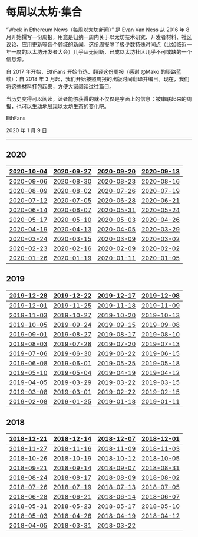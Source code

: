 # 每周以太坊·集合

“Week in Ethereum News（每周以太坊新闻）” 是 Evan Van Ness 从 2016 年 8 月开始撰写一份周报，用意是归纳一周内关于以太坊技术研究、开发者材料、社区议论、应用更新等各个领域的新闻。这份周报除了极少数特殊时间点（比如临近一年一度的以太坊开发者大会）几乎从无间断，已成以太坊社区几乎不可或缺的一个信息源。

自 2017 年开始，EthFans 开始节选、翻译这份周报（感谢 @Mako 的筚路蓝缕）；自 2018 年 3 月起，我们开始按照周报的出版时间翻译并编目。现在，我们将这些材料打包起来，方便大家阅读过往篇目。

当历史变得可以阅读，读者能够获得的就不仅仅是字面上的信息；被串联起来的周报，也可以生动地展现以太坊生态的变化吧。

EthFans

2020 年 1 月 9 日

---

## 2020


| [2020-10-04](https://ethfans.org/posts/week-in-ethereum-2020-10-04)| [2020-09-27](https://ethfans.org/posts/week-in-ethereum-2020-09-27)| [2020-09-20](https://ethfans.org/posts/week-in-ethereum-2020-09-20)| [2020-09-13](https://ethfans.org/posts/week-in-ethereum-2020-09-13)|
| :---: | :---: | :---: | :---: |
| [2020-09-06](https://ethfans.org/posts/week-in-ethereum-2020-09-06) | [2020-08-30](https://ethfans.org/posts/week-in-etherum-2020-08-30)| [2020-08-23](https://ethfans.org/posts/week-in-ethereum-2020-08-23)| [2020-08-16](https://ethfans.org/posts/week-in-ethereum-2020-08-16)|
| [2020-08-09](https://ethfans.org/posts/week-in-ethereum-2020-08-09) | [2020-08-02](https://ethfans.org/posts/week-in-ethereum-2020-08-02)| [2020-07-26](https://ethfans.org/posts/week-in-ethereum-2020-07-26)| [2020-07-19](https://ethfans.org/posts/week-in-ethereum-2020-07-19) |
| [2020-07-12](https://ethfans.org/posts/week-in-etherum-2020-07-12)| [2020-07-05](https://ethfans.org/posts/week-in-ethereum-2020-07-05)| [2020-06-28](https://ethfans.org/posts/week-in-ethereum-2020-06-28)| [2020-06-21](https://ethfans.org/posts/week-in-ethereum-2020-06-21) |
| [2020-06-14](https://ethfans.org/posts/week-in-ethereum-2020-06-14)| [2020-06-07](https://ethfans.org/posts/week-in-ethereum-2020-06-07)| [2020-05-31](https://ethfans.org/posts/week-in-ethereum-2020-05-31)| [2020-05-24](https://ethfans.org/posts/week-in-ethereum-2020-05-24) |
| [2020-05-17](https://ethfans.org/posts/week-in-ethereum-2020-05-17)| [2020-05-10](https://ethfans.org/posts/week-in-ethereum-2020-05-10)| [2020-05-03](https://ethfans.org/posts/week-in-ethereum-2020-05-03)| [2020-04-26](https://ethfans.org/posts/week-in-ethereum-2020-04-26) |
| [2020-04-19](https://ethfans.org/posts/week-in-ethereum-2020-04-19)| [2020-04-13](https://ethfans.org/posts/week-in-ethereum-2020-04-13)| [2020-04-05](https://ethfans.org/posts/week-in-ethereum-2020-04-05)| [2020-03-29](https://ethfans.org/posts/week-in-ethereum-2020-03-29) |
| [2020-03-24](https://ethfans.org/posts/week-in-ethereum-2020-03-24)| [2020-03-15](https://ethfans.org/posts/week-in-ethereum-2020-03-15)| [2020-03-09](https://ethfans.org/posts/week-in-ethereum-2020-03-09)| [2020-03-02](https://ethfans.org/posts/week-in-ethereum-2020-03-02) |
| [2020-02-23](https://ethfans.org/posts/week-in-ethereum-2020-02-23)| [2020-02-16](https://ethfans.org/posts/week-in-ethereum-2020-02-16)| [2020-02-09](https://ethfans.org/posts/week-in-ethereum-2020-02-09)| [2020-02-02](https://ethfans.org/posts/week-in-ethereum-2020-02-02) |
| [2020-01-26](https://ethfans.org/posts/week-in-ethereum-2020-01-26)| [2020-01-19](https://ethfans.org/posts/week-in-ethereum-2020-01-19)| [2020-01-11](https://ethfans.org/posts/week-in-ethereum-2020-01-11)| [2020-01-05](https://ethfans.org/posts/week-in-ethereum-2020-01-05) |



## 2019

| [2019-12-28](https://ethfans.org/posts/week-in-ethereum-2019-12-28)| [2019-12-22](https://ethfans.org/posts/week-in-ethereum-2019-12-22)| [2019-12-17](https://ethfans.org/posts/week-in-ethereum-2019-12-17)| [2019-12-08](https://ethfans.org/posts/week-in-ethereum-2019-12-08) |
| :---: | :---: | :---: | :---: |
| [2019-12-01](https://ethfans.org/posts/week-in-ethereum-2019-12-01)| [2019-11-25](https://ethfans.org/posts/week-in-ethereum-2019-11-25)| [2019-11-18](https://ethfans.org/posts/week-in-ethereum-2019-11-18)| [2019-11-09](https://ethfans.org/posts/week-in-ethereum-2019-11-09) |
| [2019-11-03](https://ethfans.org/posts/week-in-ethereum-2019-11-03-edited)| [2019-10-27](https://ethfans.org/posts/week-in-ethereum-2019-10-27)| [2019-10-20](https://ethfans.org/posts/week-in-ethereum-2019-10-20)| [2019-10-13](https://ethfans.org/posts/week-in-ethereum-2019-10-13) |
| [2019-10-05](https://ethfans.org/posts/week-in-ethereum-2019-10-05)| [2019-09-24](https://ethfans.org/posts/week-in-ethereum-2019-09-24)| [2019-09-15](https://ethfans.org/posts/week-in-ethereum-2019-09-15)| [2019-09-08](https://ethfans.org/posts/week-in-ethereum-2019-09-08) |
| [2019-09-01](https://ethfans.org/posts/week-in-ethereum-2019-09-01)| [2019-08-27](https://ethfans.org/posts/week-in-ethereum-2019-08-27)| [2019-08-17](https://ethfans.org/posts/week-in-ethereum-2019-08-17)| [2019-08-10](https://ethfans.org/posts/week-in-ethereum-2019-08-10) |
| [2019-08-03](https://ethfans.org/posts/week-in-ethereum-2019-08-03)| [2019-07-28](https://ethfans.org/posts/week-in-ethereum-2019-07-28)| [2019-07-20](https://ethfans.org/posts/week-in-ethereum-2019-07-20)| [2019-07-13](https://ethfans.org/posts/week-in-ethereum-2019-07-13) |
| [2019-07-06](https://ethfans.org/posts/week-in-ethereum-2019-07-06)| [2019-06-30](https://ethfans.org/posts/week-in-ethereum-2019-06-30)| [2019-06-22](https://ethfans.org/posts/week-in-ethereum-2019-06-22)| [2019-06-15](https://ethfans.org/posts/week-in-ethereum-2019-06-15) |
| [2019-06-08](https://ethfans.org/posts/week-in-ethereum-2019-06-08)| [2019-06-01](https://ethfans.org/posts/week-in-ethereum-2019-06-01)| [2019-05-25](https://ethfans.org/posts/week-in-ethereum-2019-05-25)| [2019-05-18](https://ethfans.org/posts/week-in-ethereum-2019-05-18) |
| [2019-05-10](https://ethfans.org/posts/week-in-ethereum-2019-05-10)| [2019-05-04](https://ethfans.org/posts/week-in-ethereum-2019-05-04)| [2019-04-19](https://ethfans.org/posts/week-in-ethereum-2019-04-19)| [2019-04-12](https://ethfans.org/posts/week-in-ethereum-2019-04-12) |
| [2019-04-05](https://ethfans.org/posts/week-in-ethereum-2019-04-05)| [2019-03-29](https://ethfans.org/posts/week-in-ethereum-2019-03-29)| [2019-03-22](https://ethfans.org/posts/week-in-ethereum-2019-03-22)| [2019-03-15](https://ethfans.org/posts/week-in-ethereum-2019-03-15) |
| [2019-03-08](https://ethfans.org/posts/week-in-ethereum-2019-03-08)| [2019-03-01](https://ethfans.org/posts/week-in-ethereum-2019-03-01)| [2019-02-22](https://ethfans.org/posts/week-in-ethereum-2019-02-22)| [2019-02-15](https://ethfans.org/posts/week-in-ethereum-2019-02-15) |
| [2019-02-08](https://ethfans.org/posts/week-in-ethereum-2019-02-08)| [2019-01-25](https://ethfans.org/posts/week-in-ethereum-2019-01-25)| [2019-01-18](https://ethfans.org/posts/week-in-ethereum-2019-01-18)| [2019-01-11](https://ethfans.org/posts/week-in-ethereum-2019-01-11) |




## 2018

| [2018-12-21](https://ethfans.org/posts/week-in-ethereum-2018-12-21)| [2018-12-14](https://ethfans.org/posts/week-in-ethereum-2018-12-14)| [2018-12-07](https://ethfans.org/posts/week-in-ethereum-2018-12-07)| [2018-12-01](https://ethfans.org/posts/week-in-ethereum-2018-12-01) |
| :---: | :---: | :---: | :---: |
| [2018-11-27](https://ethfans.org/posts/week-in-ethereum-2018-11-27)| [2018-11-16](https://ethfans.org/posts/week-in-ethereum-2018-11-16)| [2018-11-09](https://ethfans.org/posts/week-in-ethereum-2018-11-09)| [2018-11-03](https://ethfans.org/posts/week-in-ethereum-2018-11-03) |
| [2018-10-26](https://ethfans.org/posts/week-in-ethereum-2018-10-26)| [2018-10-19](https://ethfans.org/posts/week-in-ethereum-2018-10-19)| [2018-10-12](https://ethfans.org/posts/week-in-ethereum-2018-10-12)| [2018-10-05](https://ethfans.org/posts/week-in-ethereum-2018-10-05) |
| [2018-09-21](https://ethfans.org/posts/week-in-ethereum-2018-09-21)| [2018-09-14](https://ethfans.org/posts/week-in-ethereum-2018-09-14)| [2018-09-07](https://ethfans.org/posts/week-in-ethereum-2018-09-07)| [2018-08-31](https://ethfans.org/posts/week-in-ethereum-2018-08-31) |
| [2018-08-24](https://ethfans.org/posts/week-in-ethereum-2018-08-24)| [2018-08-17](https://ethfans.org/posts/week-in-ethereum-2018-08-17)| [2018-08-09](https://ethfans.org/posts/week-in-ethereum-2018-08-09)| [2018-08-02](https://ethfans.org/posts/week-in-ethereum-2018-08-02) |
| [2018-07-26](https://ethfans.org/posts/week-in-ethereum-2018-07-26)| [2018-07-19](https://ethfans.org/posts/week-in-ethereum-2018-07-19)| [2018-07-13](https://ethfans.org/posts/week-in-ethereum-2018-07-13)| [2018-07-05](https://ethfans.org/posts/week-in-ethereum-2018-07-05) |
| [2018-06-28](https://ethfans.org/posts/week-in-ethereum-2018-06-28)| [2018-06-21](https://ethfans.org/posts/week-in-ethereum-2018-06-21)| [2018-06-14](https://ethfans.org/posts/week-in-ethereum-2018-06-14)| [2018-06-07](https://ethfans.org/posts/week-in-ethereum-2018-06-07) |
| [2018-05-31](https://ethfans.org/posts/week-in-ethereum-2018-05-31)| [2018-05-23](https://ethfans.org/posts/week-in-ethereum-2018-05-23)| [2018-05-17](https://ethfans.org/posts/week-in-ethereum-2018-05-17)| [2018-05-10](https://ethfans.org/posts/week-in-ethereum-2018-05-10) |
| [2018-05-03](https://ethfans.org/posts/week-in-ethereum-2018-05-03)| [2018-04-26](https://ethfans.org/posts/week-in-ethereum-2018-04-26)| [2018-04-19](https://ethfans.org/posts/week-in-ethereum-2018-04-19)| [2018-04-12](https://ethfans.org/posts/week-in-ethereum-2018-04-12) |
| [2018-04-05](https://ethfans.org/posts/week-in-ethereum-2018-04-05)| [2018-03-31](https://ethfans.org/posts/week-in-ethereum-2018-03-31)| [2018-03-22](https://ethfans.org/posts/week-in-ethereum-2018-03-22) | | |  |